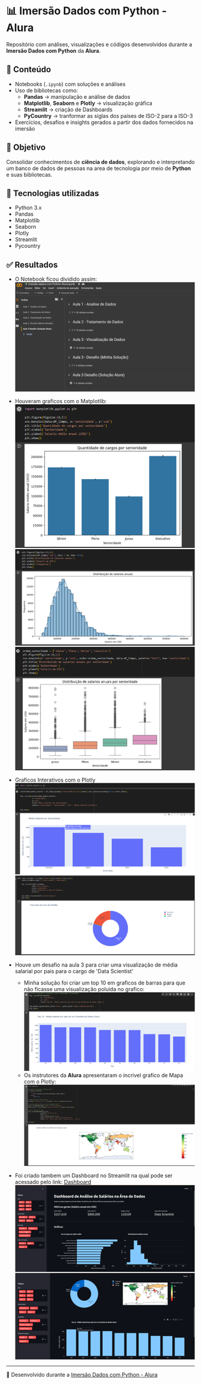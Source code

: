 ﻿# 📊 Imersão Dados com Python - Alura

Repositório com análises, visualizações e códigos desenvolvidos durante a **Imersão Dados com Python** da **Alura**.

## 📂 Conteúdo
- Notebooks (`.ipynb`) com soluções e análises
- Uso de bibliotecas como:
  - **Pandas** → manipulação e análise de dados
  - **Matplotlib**, **Seaborn** e **Plotly** → visualização gráfica
  - **Streamlit** → criação de Dashboards
  - **PyCountry** → tranformar as siglas dos países de ISO-2 para a ISO-3
- Exercícios, desafios e insights gerados a partir dos dados fornecidos na imersão

## 🎯 Objetivo
Consolidar conhecimentos de **ciência de dados**, explorando e interpretando um banco de dados de pessoas na area de tecnologia por meio de **Python** e suas bibliotecas.

## 🚀 Tecnologias utilizadas
- Python 3.x
- Pandas
- Matplotlib
- Seaborn
- Plotly
- Streamlit
- Pycountry

## ✅ Resultados
- O Notebook ficou dividido assim:
![Google Colabs](img/ipynb-google-colabs.png)

- Houveram graficos com o Matplotlib:
![Barras Matplotlib](img/grafico-matplotlib.png)
![Historiograma Matplotlib](img/hist-matplot.png)
![Boxplot Matplotlib](img/boxplot-matplotlib.png)

- Graficos Interativos com o Plotly
![Barras Plotly](img/barras-interativas-plotly.png)
![Pizza Plotly](img/pizza-plotly.png)

- Houve um desafio na aula 3 para criar uma visualização de média salarial por pais para o cargo de 'Data Scientist'
  - Minha solução foi criar um top 10 em graficos de barras para que não ficasse uma visualização poluida no grafico:
  ![Minha solução](img/desafio-aula-3-minha-solucao.png)
  - Os instrutores da **Alura** apresentaram o incrivel grafico de Mapa com o Plotly:
  ![Solução Alura](img/desafio-aula-3-alura.png)

- Foi criado tambem um Dashboard no Streamlit na qual pode ser acessado pelo link: [Dashboard](https://cmsjr-imersao-dados.streamlit.app/)
  ![Dashboard Primeira Parte](img/dashboard-1.png)
  ![Dashboard Segunda Parte](img/dashboard-2.png)

---
📌 Desenvolvido durante a [Imersão Dados com Python - Alura](https://cursos.alura.com.br/imersoes)

